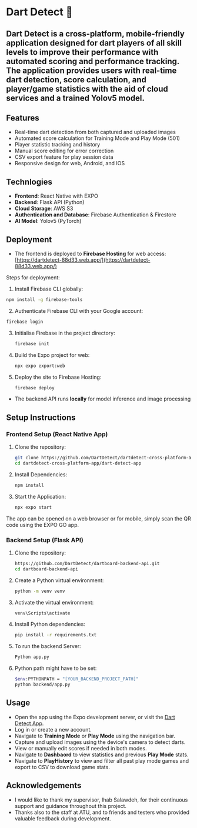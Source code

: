 # Dart Detect 🎯
 Dart Detect is a cross-platform, mobile-friendly application designed for dart players of all skill levels to improve their performance with automated scoring and performance tracking. 
 The application provides users with real-time dart detection, score calculation, and player/game statistics with the aid of cloud services and a trained Yolov5 model.
 ---
 ## Features
 - Real-time dart detection from both captured and uploaded images
 - Automated score calculation for Training Mode and Play Mode (501)
 - Player statistic tracking and history
 - Manual score editing for error correction
 - CSV export feature for play session data
 - Responsive design for web, Android, and IOS
 
 ## Technlogies
 - **Frontend**: React Native with EXPO
 - **Backend**: Flask API (Python)
 - **Cloud Storage**: AWS S3
 - **Authentication and Database**: Firebase Authentication & Firestore
 - **AI Model**: Yolov5 (PyTorch)
 
 ## Deployment
 - The frontend is deployed to **Firebase Hosting** for web access:[https://dartdetect-88d33.web.app/](https://dartdetect-88d33.web.app/)

 Steps for deployment:
 
 1. Install Firebase CLI globally:
   ```bash
   npm install -g firebase-tools
   ```
 2. Authenticate Firebase CLI with your Google account:
   ```bash
   firebase login
   ```
3. Initialise Firebase in the project directory:
   ```bash
   firebase init
   ```

4. Build the Expo project for web:
   ```bash
   npx expo export:web
   ```
5. Deploy the site to Firebase Hosting:
    ```bash
   firebase deploy

   ``` 
   
 - The backend API runs **locally** for model inference and image processing

 ## Setup Instructions

 ### Frontend Setup (React Native App)
 1. Clone the repository:
    ```bash
    git clone https://github.com/DartDetect/dartdetect-cross-platform-app.git
    cd dartdetect-cross-platform-app/dart-detect-app
    ```
    
 2. Install Dependencies:
    ```bash
    npm install
    ```

 3. Start the Application:
    ```bash
    npx expo start
    ```
    
 The app can be opened on a web browser or for mobile, simply scan the QR code using the EXPO GO app.

### Backend Setup (Flask API)
1. Clone the repository:
   ```bash
   https://github.com/DartDetect/dartboard-backend-api.git
   cd dartboard-backend-api
   ```
2. Create a Python virtual environment:
   ```bash
   python -m venv venv
   ```
3. Activate the virtual environment:
   ```bash
   venv\Scripts\activate
   ```
4. Install Python dependencies:
   ```bash
   pip install -r requirements.txt
   ```
5. To run the backend Server:
    ```bash
   Python app.py
   ```
6. Python path might have to be set:
    ```bash
   $env:PYTHONPATH = "[YOUR_BACKEND_PROJECT_PATH]"
   python backend/app.py
   ```
 
 ## Usage
- Open the app using the Expo development server, or visit the [Dart Detect App](https://dartdetect-88d33.web.app/).
- Log in or create a new account.
- Navigate to  **Training Mode** or **Play Mode** using the navigation bar.
- Capture and upload images using the device's camera to detect darts.
- View or manually edit scores if needed in both modes.
- Navigate to **Dashbaord** to view statistics and previous **Play Mode** stats.
- Navigate to **PlayHistory** to view and filter all past play mode games and export to CSV to download game stats.
 
 
 ## Acknowledgements
 -  I would like to thank my supervisor, Ihab Salawdeh, for their continuous support 
and guidance throughout this project.
- Thanks also to the staff at ATU, and to friends and testers who provided valuable feedback during development.

 
